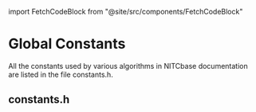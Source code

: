 import FetchCodeBlock from "@site/src/components/FetchCodeBlock"

# Global Constants

All the constants used by various algorithms in NITCbase documentation are listed in the file constants.h.

## constants.h

<FetchCodeBlock language="cpp" link="https://raw.githubusercontent.com/Nitcbase/nitcbase/master/define/constants.h"/>
